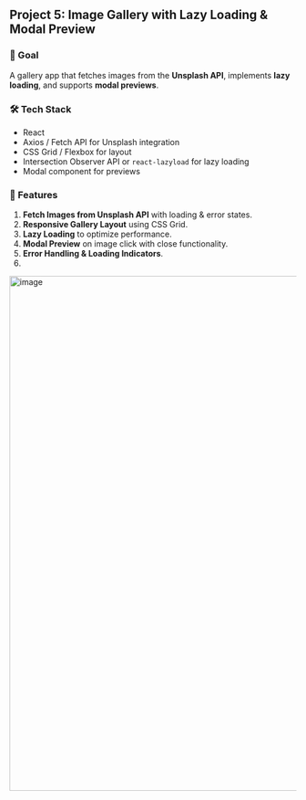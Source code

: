 
## Project 5: Image Gallery with Lazy Loading & Modal Preview

### 🎯 Goal

A gallery app that fetches images from the **Unsplash API**, implements **lazy loading**, and supports **modal previews**.

### 🛠 Tech Stack

- React
- Axios / Fetch API for Unsplash integration
- CSS Grid / Flexbox for layout
- Intersection Observer API or `react-lazyload` for lazy loading
- Modal component for previews

### 🔑 Features

1. **Fetch Images from Unsplash API** with loading & error states.
2. **Responsive Gallery Layout** using CSS Grid.
3. **Lazy Loading** to optimize performance.
4. **Modal Preview** on image click with close functionality.
5. **Error Handling & Loading Indicators**.
6. 
<img width="1641" height="902" alt="image" src="https://github.com/user-attachments/assets/e7020515-df7a-454a-bb04-47eb56cb858e" />

